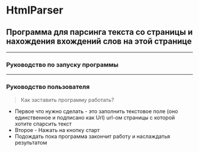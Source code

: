 # HtmlParser
## Программа для парсинга текста со страницы и нахождения вхождений слов на этой странице
***
### Руководство по запуску программы
***
### Руководство пользователя
> Как заставить программу работать?
* Первое что нужно сделать - это заполнить текстовое поле (оно единственное и подписано как Url) url-ом страницы с которой хотите спарсить текст
* Второе - Нажать на кнопку старт
* Подождать пока программа закончит работу и наслаждатья результатом
